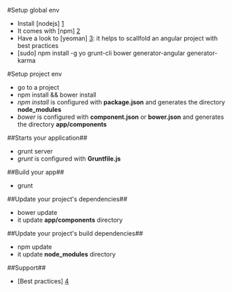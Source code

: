 #Setup global env

- Install [nodejs] [1]
 - It comes with [npm] [2]
- Have a look to [yeoman] [3]: it helps to scallfold an angular project with best practices
- [sudo] npm install -g yo grunt-cli bower generator-angular generator-karma


#Setup project env
- go to a project
- npm install && bower install
 - *npm install* is configured with **package.json** and generates the directory **node_modules**
 - *bower* is configured with **component.json** or **bower.json** and generates the directory **app/components**

##Starts your application##

- grunt server
 - *grunt* is configured with **Gruntfile.js**

##Build your app##

 - grunt

##Update your project's dependencies##
- bower update
 - it update **app/components** directory

##Update your project's build dependencies##
- npm update
 - it update **node_modules** directory

##Support##
- [Best practices] [4]












[1]: http://nodejs.org/
[2]: http://npmjs.org/
[3]: http://yeoman.io/gettingstarted.html
[4]: https://www.youtube.com/watch?v=ZhfUv0spHCY
